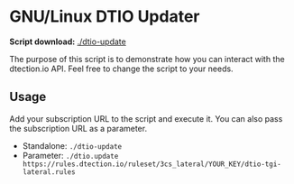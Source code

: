 # GNU/Linux DTIO Updater

**Script download:** [./dtio-update](https://raw.githubusercontent.com/3CORESec/dtio-kb/master/client/linux/dtio-update)

The purpose of this script is to demonstrate how you can interact with the dtection.io API. Feel free to change the script to your needs.

## Usage

Add your subscription URL to the script and execute it. You can also pass the subscription URL as a parameter. 

* Standalone: `./dtio-update`
* Parameter: `./dtio.update https://rules.dtection.io/ruleset/3cs_lateral/YOUR_KEY/dtio-tgi-lateral.rules`
